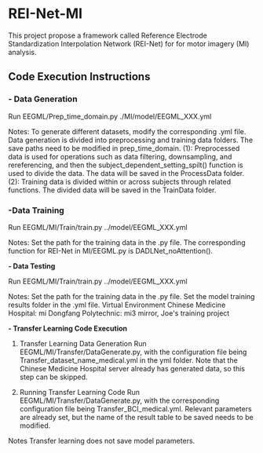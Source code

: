 # REI-Net-MI
This project propose a framework called Reference Electrode Standardization Interpolation Network (REI-Net) for for motor imagery (MI) analysis.
## Code Execution Instructions

### - Data Generation

Run EEGML/Prep_time_domain.py ./MI/model/EEGML_XXX.yml

Notes:
To generate different datasets, modify the corresponding .yml file.
Data generation is divided into preprocessing and training data folders. The save paths need to be modified in prep_time_domain.
(1): Preprocessed data is used for operations such as data filtering, downsampling, and rereferencing, and then the subject_dependent_setting_spilt() function is used to divide the data. The data will be saved in the ProcessData folder.
(2): Training data is divided within or across subjects through related functions. The divided data will be saved in the TrainData folder.

### -Data Training

Run EEGML/MI/Train/train.py ../model/EEGML_XXX.yml

Notes:
Set the path for the training data in the .py file.
The corresponding function for REI-Net in MI/EEGML.py is DADLNet_noAttention().

**- Data Testing**

Run EEGML/MI/Train/train.py ../model/EEGML_XXX.yml

Notes:
Set the path for the training data in the .py file.
Set the model training results folder in the .yml file.
Virtual Environment
Chinese Medicine Hospital: mi
Dongfang Polytechnic: mi3 mirror, Joe's training project

**- Transfer Learning Code Execution**

1. Transfer Learning Data Generation
Run EEGML/MI/Transfer/DataGenerate.py, with the configuration file being Transfer_dataset_name_medical.yml in the yml folder.
Note that the Chinese Medicine Hospital server already has generated data, so this step can be skipped.

2. Running Transfer Learning Code
Run EEGML/MI/Transfer/DataGenerate.py, with the corresponding configuration file being Transfer_BCI_medical.yml. Relevant parameters are already set, but the name of the result table to be saved needs to be modified.

Notes
Transfer learning does not save model parameters.
